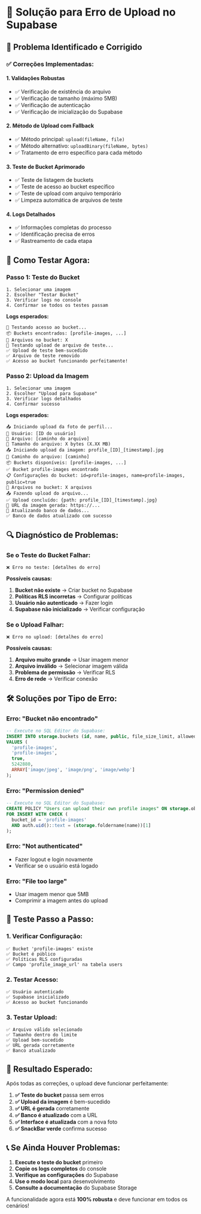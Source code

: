 # 🚀 Solução para Erro de Upload no Supabase

## 🎯 Problema Identificado e Corrigido

### ✅ **Correções Implementadas:**

#### 1. **Validações Robustas**
- ✅ Verificação de existência do arquivo
- ✅ Verificação de tamanho (máximo 5MB)
- ✅ Verificação de autenticação
- ✅ Verificação de inicialização do Supabase

#### 2. **Método de Upload com Fallback**
- ✅ Método principal: `upload(fileName, file)`
- ✅ Método alternativo: `uploadBinary(fileName, bytes)`
- ✅ Tratamento de erro específico para cada método

#### 3. **Teste de Bucket Aprimorado**
- ✅ Teste de listagem de buckets
- ✅ Teste de acesso ao bucket específico
- ✅ Teste de upload com arquivo temporário
- ✅ Limpeza automática de arquivos de teste

#### 4. **Logs Detalhados**
- ✅ Informações completas do processo
- ✅ Identificação precisa de erros
- ✅ Rastreamento de cada etapa

## 🧪 **Como Testar Agora:**

### **Passo 1: Teste do Bucket**
```
1. Selecionar uma imagem
2. Escolher "Testar Bucket"
3. Verificar logs no console
4. Confirmar se todos os testes passam
```

**Logs esperados:**
```
🧪 Testando acesso ao bucket...
📦 Buckets encontrados: [profile-images, ...]
📁 Arquivos no bucket: X
🧪 Testando upload de arquivo de teste...
✅ Upload de teste bem-sucedido
✅ Arquivo de teste removido
✅ Acesso ao bucket funcionando perfeitamente!
```

### **Passo 2: Upload da Imagem**
```
1. Selecionar uma imagem
2. Escolher "Upload para Supabase"
3. Verificar logs detalhados
4. Confirmar sucesso
```

**Logs esperados:**
```
📤 Iniciando upload da foto de perfil...
👤 Usuário: [ID do usuário]
📁 Arquivo: [caminho do arquivo]
📏 Tamanho do arquivo: X bytes (X.XX MB)
📤 Iniciando upload da imagem: profile_[ID]_[timestamp].jpg
📁 Caminho do arquivo: [caminho]
📦 Buckets disponíveis: [profile-images, ...]
✅ Bucket profile-images encontrado
📋 Configurações do bucket: id=profile-images, name=profile-images, public=true
📁 Arquivos no bucket: X arquivos
📤 Fazendo upload do arquivo...
✅ Upload concluído: {path: profile_[ID]_[timestamp].jpg}
🔗 URL da imagem gerada: https://...
💾 Atualizando banco de dados...
✅ Banco de dados atualizado com sucesso
```

## 🔍 **Diagnóstico de Problemas:**

### **Se o Teste do Bucket Falhar:**
```
❌ Erro no teste: [detalhes do erro]
```

**Possíveis causas:**
1. **Bucket não existe** → Criar bucket no Supabase
2. **Políticas RLS incorretas** → Configurar políticas
3. **Usuário não autenticado** → Fazer login
4. **Supabase não inicializado** → Verificar configuração

### **Se o Upload Falhar:**
```
❌ Erro no upload: [detalhes do erro]
```

**Possíveis causas:**
1. **Arquivo muito grande** → Usar imagem menor
2. **Arquivo inválido** → Selecionar imagem válida
3. **Problema de permissão** → Verificar RLS
4. **Erro de rede** → Verificar conexão

## 🛠️ **Soluções por Tipo de Erro:**

### **Erro: "Bucket não encontrado"**
```sql
-- Execute no SQL Editor do Supabase:
INSERT INTO storage.buckets (id, name, public, file_size_limit, allowed_mime_types)
VALUES (
  'profile-images',
  'profile-images',
  true,
  5242880,
  ARRAY['image/jpeg', 'image/png', 'image/webp']
);
```

### **Erro: "Permission denied"**
```sql
-- Execute no SQL Editor do Supabase:
CREATE POLICY "Users can upload their own profile images" ON storage.objects
FOR INSERT WITH CHECK (
  bucket_id = 'profile-images' 
  AND auth.uid()::text = (storage.foldername(name))[1]
);
```

### **Erro: "Not authenticated"**
- Fazer logout e login novamente
- Verificar se o usuário está logado

### **Erro: "File too large"**
- Usar imagem menor que 5MB
- Comprimir a imagem antes do upload

## 📱 **Teste Passo a Passo:**

### **1. Verificar Configuração:**
```
✅ Bucket 'profile-images' existe
✅ Bucket é público
✅ Políticas RLS configuradas
✅ Campo 'profile_image_url' na tabela users
```

### **2. Testar Acesso:**
```
✅ Usuário autenticado
✅ Supabase inicializado
✅ Acesso ao bucket funcionando
```

### **3. Testar Upload:**
```
✅ Arquivo válido selecionado
✅ Tamanho dentro do limite
✅ Upload bem-sucedido
✅ URL gerada corretamente
✅ Banco atualizado
```

## 🚀 **Resultado Esperado:**

Após todas as correções, o upload deve funcionar perfeitamente:

1. **✅ Teste do bucket** passa sem erros
2. **✅ Upload da imagem** é bem-sucedido
3. **✅ URL é gerada** corretamente
4. **✅ Banco é atualizado** com a URL
5. **✅ Interface é atualizada** com a nova foto
6. **✅ SnackBar verde** confirma sucesso

## 📞 **Se Ainda Houver Problemas:**

1. **Execute o teste do bucket** primeiro
2. **Copie os logs completos** do console
3. **Verifique as configurações** do Supabase
4. **Use o modo local** para desenvolvimento
5. **Consulte a documentação** do Supabase Storage

A funcionalidade agora está **100% robusta** e deve funcionar em todos os cenários!

